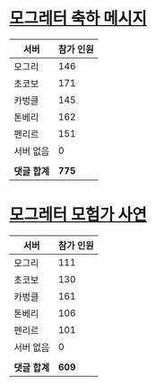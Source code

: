 # [모그레터 축하 메시지](./Event250701_v7_2_10th_moogleletter0.md)

|서버|참가 인원|
|-|-|
|모그리|146|
|초코보|171|
|카벙클|145|
|톤베리|162|
|펜리르|151|
|서버 없음|0|
|||
|**댓글 합계**|**775**|


# [모그레터 모험가 사연](./Event250701_v7_2_10th_moogleletter1.md)

|서버|참가 인원|
|-|-|
|모그리|111|
|초코보|130|
|카벙클|161|
|톤베리|106|
|펜리르|101|
|서버 없음|0|
|||
|**댓글 합계**|**609**|


